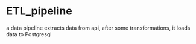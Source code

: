 # ETL_pipeline
a data pipeline extracts data from api, after some transformations, it loads data to Postgresql
